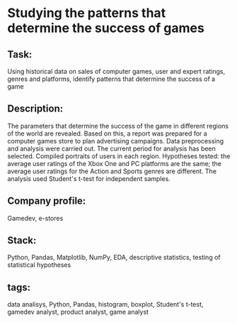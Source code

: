 # Studying the patterns that determine the success of games

## Task:
Using historical data on sales of computer games, user and expert ratings, genres and platforms, identify patterns that determine the success of a game

## Description:
The parameters that determine the success of the game in different regions of the world are revealed. Based on this, a report was prepared for a computer games store to plan advertising campaigns. Data preprocessing and analysis were carried out. The current period for analysis has been selected. Compiled portraits of users in each region. Hypotheses tested: the average user ratings of the Xbox One and PC platforms are the same; the average user ratings for the Action and Sports genres are different. The analysis used Student's t-test for independent samples.
## Company profile:
Gamedev, e-stores

## Stack:
Python, Pandas, Matplotlib, NumPy, EDA, descriptive statistics, testing of statistical hypotheses

## tags:
data analisys, Python, Pandas, histogram, boxplot, Student's t-test, gamedev analyst, product analyst, game analyst

